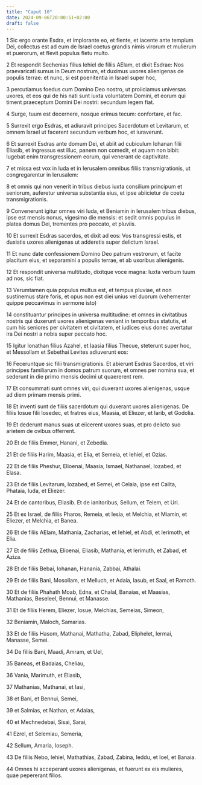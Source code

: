 ```yaml
---
title: "Caput 10"
date: 2024-09-06T20:00:51+02:00
draft: false
---
```



1 Sic ergo orante Esdra, et implorante eo, et flente, et iacente ante templum Dei, collectus est ad eum de Israel coetus grandis nimis virorum et mulierum et puerorum, et flevit populus fletu multo.

2 Et respondit Sechenias filius Iehiel de filiis AElam, et dixit Esdrae: Nos praevaricati sumus in Deum nostrum, et duximus uxores alienigenas de populis terrae: et nunc, si est poenitentia in Israel super hoc,

3 percutiamus foedus cum Domino Deo nostro, ut proiiciamus universas uxores, et eos qui de his nati sunt iuxta voluntatem Domini, et eorum qui timent praeceptum Domini Dei nostri: secundum legem fiat.

4 Surge, tuum est decernere, nosque erimus tecum: confortare, et fac.

5 Surrexit ergo Esdras, et adiuravit principes Sacerdotum et Levitarum, et omnem Israel ut facerent secundum verbum hoc, et iuraverunt.

6 Et surrexit Esdras ante domum Dei, et abiit ad cubiculum Iohanan filii Eliasib, et ingressus est illuc, panem non comedit, et aquam non bibit: lugebat enim transgressionem eorum, qui venerant de captivitate.

7 et missa est vox in Iuda et in Ierusalem omnibus filiis transmigrationis, ut congregarentur in Ierusalem:

8 et omnis qui non venerit in tribus diebus iuxta consilium principum et seniorum, auferetur universa substantia eius, et ipse abiicietur de coetu transmigrationis.

9 Convenerunt igitur omnes viri Iuda, et Beniamin in Ierusalem tribus diebus, ipse est mensis nonus, vigesimo die mensis: et sedit omnis populus in platea domus Dei, trementes pro peccato, et pluviis.

10 Et surrexit Esdras sacerdos, et dixit ad eos: Vos transgressi estis, et duxistis uxores alienigenas ut adderetis super delictum Israel.

11 Et nunc date confessionem Domino Deo patrum vestrorum, et facite placitum eius, et separamini a populis terrae, et ab uxoribus alienigenis.

12 Et respondit universa multitudo, dixitque voce magna: Iuxta verbum tuum ad nos, sic fiat.

13 Verumtamen quia populus multus est, et tempus pluviae, et non sustinemus stare foris, et opus non est diei unius vel duorum (vehementer quippe peccavimus in sermone isto)

14 constituantur principes in universa multitudine: et omnes in civitatibus nostris qui duxerunt uxores alienigenas veniant in temporibus statutis, et cum his seniores per civitatem et civitatem, et iudices eius donec avertatur ira Dei nostri a nobis super peccato hoc.

15 Igitur Ionathan filius Azahel, et Iaasia filius Thecue, steterunt super hoc, et Messollam et Sebethai Levites adiuverunt eos:

16 Feceruntque sic filii transmigrationis. Et abierunt Esdras Sacerdos, et viri principes familiarum in domos patrum suorum, et omnes per nomina sua, et sederunt in die primo mensis decimi ut quaererent rem.

17 Et consummati sunt omnes viri, qui duxerant uxores alienigenas, usque ad diem primam mensis primi.

18 Et inventi sunt de filiis sacerdotum qui duxerant uxores alienigenas. De filiis Iosue filii Iosedec, et fratres eius, Maasia, et Eliezer, et Iarib, et Godolia.

19 Et dederunt manus suas ut eiicerent uxores suas, et pro delicto suo arietem de ovibus offerrent.

20 Et de filiis Emmer, Hanani, et Zebedia.

21 Et de filiis Harim, Maasia, et Elia, et Semeia, et Iehiel, et Ozias.

22 Et de filiis Pheshur, Elioenai, Maasia, Ismael, Nathanael, Iozabed, et Elasa.

23 Et de filiis Levitarum, Iozabed, et Semei, et Celaia, ipse est Calita, Phataia, Iuda, et Eliezer.

24 Et de cantoribus, Eliasib. Et de ianitoribus, Sellum, et Telem, et Uri.

25 Et ex Israel, de filiis Pharos, Remeia, et Iesia, et Melchia, et Miamin, et Eliezer, et Melchia, et Banea.

26 Et de filiis AElam, Mathania, Zacharias, et Iehiel, et Abdi, et Ierimoth, et Elia.

27 Et de filiis Zethua, Elioenai, Eliasib, Mathania, et Ierimuth, et Zabad, et Aziza.

28 Et de filiis Bebai, Iohanan, Hanania, Zabbai, Athalai.

29 Et de filiis Bani, Mosollam, et Melluch, et Adaia, Iasub, et Saal, et Ramoth.

30 Et de filiis Phahath Moab, Edna, et Chalal, Banaias, et Maasias, Mathanias, Beseleel, Bennui, et Manasse.

31 Et de filiis Herem, Eliezer, Iosue, Melchias, Semeias, Simeon,

32 Beniamin, Maloch, Samarias.

33 Et de filiis Hasom, Mathanai, Mathatha, Zabad, Eliphelet, Iermai, Manasse, Semei.

34 De filiis Bani, Maadi, Amram, et Uel,

35 Baneas, et Badaias, Cheliau,

36 Vania, Marimuth, et Eliasib,

37 Mathanias, Mathanai, et Iasi,

38 et Bani, et Bennui, Semei,

39 et Salmias, et Nathan, et Adaias,

40 et Mechnedebai, Sisai, Sarai,

41 Ezrel, et Selemiau, Semeria,

42 Sellum, Amaria, Ioseph.

43 De filiis Nebo, Iehiel, Mathathias, Zabad, Zabina, Ieddu, et Ioel, et Banaia.

44 Omnes hi acceperant uxores alienigenas, et fuerunt ex eis mulieres, quae pepererant filios.

